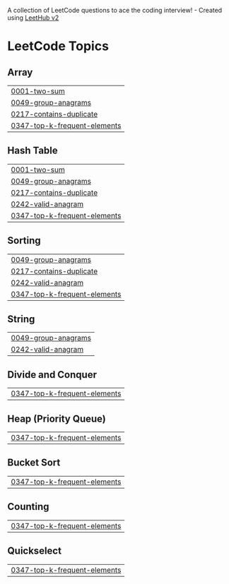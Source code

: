 A collection of LeetCode questions to ace the coding interview! - Created using [LeetHub v2](https://github.com/arunbhardwaj/LeetHub-2.0)
<!---LeetCode Topics Start-->
# LeetCode Topics
## Array
|  |
| ------- |
| [0001-two-sum](https://github.com/avnisinngh/Leetcode-Python/tree/master/0001-two-sum) |
| [0049-group-anagrams](https://github.com/avnisinngh/Leetcode-Python/tree/master/0049-group-anagrams) |
| [0217-contains-duplicate](https://github.com/avnisinngh/Leetcode-Python/tree/master/0217-contains-duplicate) |
| [0347-top-k-frequent-elements](https://github.com/avnisinngh/Leetcode-Python/tree/master/0347-top-k-frequent-elements) |
## Hash Table
|  |
| ------- |
| [0001-two-sum](https://github.com/avnisinngh/Leetcode-Python/tree/master/0001-two-sum) |
| [0049-group-anagrams](https://github.com/avnisinngh/Leetcode-Python/tree/master/0049-group-anagrams) |
| [0217-contains-duplicate](https://github.com/avnisinngh/Leetcode-Python/tree/master/0217-contains-duplicate) |
| [0242-valid-anagram](https://github.com/avnisinngh/Leetcode-Python/tree/master/0242-valid-anagram) |
| [0347-top-k-frequent-elements](https://github.com/avnisinngh/Leetcode-Python/tree/master/0347-top-k-frequent-elements) |
## Sorting
|  |
| ------- |
| [0049-group-anagrams](https://github.com/avnisinngh/Leetcode-Python/tree/master/0049-group-anagrams) |
| [0217-contains-duplicate](https://github.com/avnisinngh/Leetcode-Python/tree/master/0217-contains-duplicate) |
| [0242-valid-anagram](https://github.com/avnisinngh/Leetcode-Python/tree/master/0242-valid-anagram) |
| [0347-top-k-frequent-elements](https://github.com/avnisinngh/Leetcode-Python/tree/master/0347-top-k-frequent-elements) |
## String
|  |
| ------- |
| [0049-group-anagrams](https://github.com/avnisinngh/Leetcode-Python/tree/master/0049-group-anagrams) |
| [0242-valid-anagram](https://github.com/avnisinngh/Leetcode-Python/tree/master/0242-valid-anagram) |
## Divide and Conquer
|  |
| ------- |
| [0347-top-k-frequent-elements](https://github.com/avnisinngh/Leetcode-Python/tree/master/0347-top-k-frequent-elements) |
## Heap (Priority Queue)
|  |
| ------- |
| [0347-top-k-frequent-elements](https://github.com/avnisinngh/Leetcode-Python/tree/master/0347-top-k-frequent-elements) |
## Bucket Sort
|  |
| ------- |
| [0347-top-k-frequent-elements](https://github.com/avnisinngh/Leetcode-Python/tree/master/0347-top-k-frequent-elements) |
## Counting
|  |
| ------- |
| [0347-top-k-frequent-elements](https://github.com/avnisinngh/Leetcode-Python/tree/master/0347-top-k-frequent-elements) |
## Quickselect
|  |
| ------- |
| [0347-top-k-frequent-elements](https://github.com/avnisinngh/Leetcode-Python/tree/master/0347-top-k-frequent-elements) |
<!---LeetCode Topics End-->